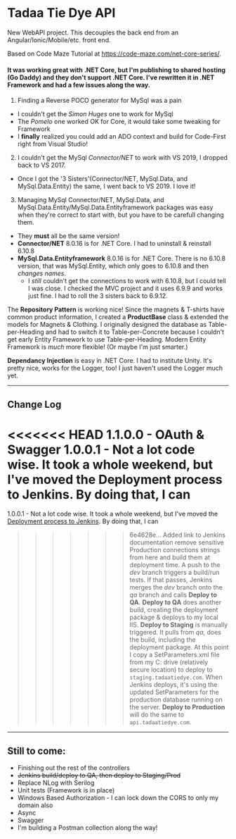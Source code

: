 # Tadaa Tie Dye API

New WebAPI project.  This decouples the back end from an Angular/Ionic/Mobile/etc. front end.

Based on Code Maze Tutorial at https://code-maze.com/net-core-series/.  
#### It was working **great** with .NET Core, but I'm publishing to shared hosting (Go Daddy) and they don't support .NET Core.  I've rewritten it in .NET Framework and had a few issues along the way.
  1. Finding a Reverse POCO generator for MySql was a pain
  * I couldn't get the *Simon Huges* one to work for MySql
  * The *Pomelo* one worked OK for Core, it would take some tweaking for Framework
  * I **finally** realized you could add an ADO context and build for Code-First right from Visual Studio!
  2. I couldn't get the MySql *Connector/NET* to work with VS 2019, I dropped back to VS 2017.
  * Once I got the '3 Sisters'(Connector/NET, MySql.Data, and MySql.Data.Entity) the same, I went back to VS 2019.  I love it!
  3. Managing MySql Connector/NET, MySql.Data, and MySql.Data.Entity/MySql.Data.Entityframework packages was easy when they're correct to start with, but you have to be carefull changing them.
  * They **must** all be the same version!
  * **Connector/NET** 8.0.16 is for .NET Core.  I had to uninstall & reinstall 6.10.8
  * **MySql.Data.Entityframework** 8.0.16 is for .NET Core.  There is no 6.10.8 version, that was MySql.Entity, which only goes to 6.10.8 and then *changes names*.  
    * I *still* couldn't get the connections to work with 6.10.8, but I could tell I was close.  I checked the MVC project and it uses 6.9.9 and works just fine.  I had to roll the 3 sisters back to 6.9.12.
    
The **Repository Pattern** is working nice!  Since the magnets & T-shirts have common product information, I created a **ProductBase** class & extended the models for Magnets & Clothing.  I originally designed the database as Table-per-Heading and had to switch it to Table-per-Concrete because I couldn't get early Entity Framework to use Table-per-Heading.  Modern Entity Framework is *much* more flexible! (Or maybe I'm just smarter.)

**Dependancy Injection** is easy in .NET Core. I had to institute Unity.  It's pretty nice, works for the Logger, too!  I just haven't used the Logger much yet.
***
## Change Log
<<<<<<< HEAD
1.1.0.0 - OAuth & Swagger
1.0.0.1 - Not a lot code wise.  It took a whole weekend, but I've moved the Deployment process to Jenkins. By doing that, I can 
=======
1.0.0.1 - Not a lot code wise.  It took a whole weekend, but I've moved the [Deployment process to Jenkins](https://github.com/TheFabulousCube/.NET-Framework-API/blob/master/JenkinsSetUp.md). By doing that, I can 
>>>>>>> 6e4628e... Added link to Jenkins documentation
          remove sensitive Production connections strings from here and build them at deployment time.
          A push to the _dev_ branch triggers a build/run tests.  If that passes, Jenkins merges the _dev_ branch onto the _qa_
          branch and calls **Deploy to QA**.  **Deploy to QA** does another build, creating the deployment package & deploys to
          my local IIS.  **Deploy to Staging** is manually triggered.  It pulls from _qa_, does the build, including the deployment
          package.  At this point I copy a SetParameters.xml file from my C: drive (relatively secure location) to deploy to  `staging.tadaatiedye.com`.  When Jenkins deploys, it's using the updated SetParameters for the production database
          running on the server.  **Deploy to Production** will do the same to `api.tadaatiedye.com`.
          
***

## Still to come: 
  * Finishing out the rest of the controllers
  * ~~Jenkins build/deploy to QA, then deploy to Staging/Prod~~
  * Replace NLog with Serilog
  * Unit tests (Framework is in place)
  * Windows Based Authorization - I can lock down the CORS to only my domain also
  * Async
  * Swagger
  * I'm building a Postman collection along the way!

